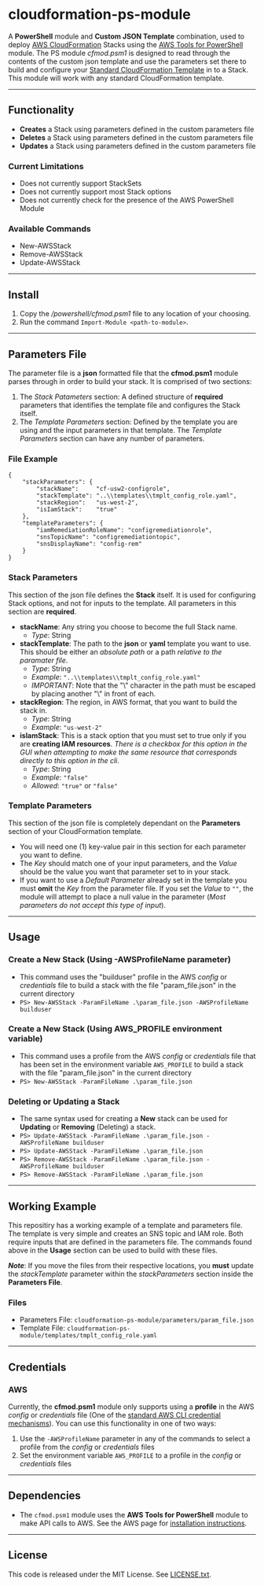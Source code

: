 # cloudformation-ps-module

A **PowerShell** module and **Custom JSON Template** combination, used to deploy [AWS CloudFormation](https://docs.aws.amazon.com/AWSCloudFormation/latest/UserGuide/Welcome.html) Stacks using the [AWS Tools for PowerShell](https://aws.amazon.com/powershell/) module. The PS module *cfmod.psm1* is designed to read through the contents of the custom json template and use the parameters set there to build and configure your [Standard CloudFormation Template](https://aws.amazon.com/cloudformation/resources/templates/) in to a Stack. This module will work with any standard CloudFormation template. 

---

## Functionality

- **Creates** a Stack using parameters defined in the custom parameters file
- **Deletes** a Stack using parameters defined in the custom parameters file
- **Updates** a Stack using parameters defined in the custom parameters file

### Current Limitations

- Does not currently support StackSets
- Does not currently support most Stack options
- Does not currently check for the presence of the AWS PowerShell Module

### Available Commands

- New-AWSStack
- Remove-AWSStack
- Update-AWSStack

---

## Install

1. Copy the _/powershell/cfmod.psm1_ file to any location of your choosing.
2. Run the command `Import-Module <path-to-module>`.

---

## Parameters File

The parameter file is a **json** formatted file that the **cfmod.psm1** module parses through in order to build your stack. It is comprised of two sections:
1. The *Stack Patameters* section: A defined structure of **required** parameters that identifies the template file and configures the Stack itself.
2. The *Template Parameters* section: Defined by the template you are using and the input parameters in that template. The *Template Parameters* section can have any number of parameters.

### File Example

```
{
    "stackParameters": {
        "stackName":     "cf-usw2-configrole",
        "stackTemplate": "..\\templates\\tmplt_config_role.yaml",
        "stackRegion":   "us-west-2",
        "isIamStack":    "true"
    },
    "templateParameters": {
        "iamRemediationRoleName": "configremediationrole",
        "snsTopicName": "configremediationtopic",
        "snsDisplayName": "config-rem"
    }
}
```

### Stack Parameters

This section of the json file defines the **Stack** itself. It is used for configuring Stack options, and not for inputs to the template. All parameters in this section are **required**.

- **stackName**: Any string you choose to become the full Stack name.
  - *Type*: String
- **stackTemplate**: The path to the **json** or **yaml** template you want to use. This should be either an *absolute path* or a path *relative to the paramater file*.
  - *Type*: String
  - *Example*: `"..\\templates\\tmplt_config_role.yaml"`
  - *IMPORTANT*: Note that the "\\" character in the path must be escaped by placing another "\\" in front of each.
- **stackRegion**: The region, in AWS format, that you want to build the stack in.
  - *Type*: String
  - *Example*: `"us-west-2"`
- **isIamStack**: This is a stack option that you must set to true only if you are **creating IAM resources**. *There is a checkbox for this option in the GUI when attempting to make the same resource that corresponds directly to this option in the cli*.
  - *Type*: String
  - *Example*: `"false"`
  - *Allowed*: `"true"` or `"false"`

### Template Parameters
This section of the json file is completely dependant on the **Parameters** section of your CloudFormation template. 
- You will need one (1) key-value pair in this section for each parameter you want to define. 
- The *Key* should match one of your input parameters, and the *Value* should be the value you want that parameter set to in your stack.
- If you want to use a *Default Parameter* already set in the template you must **omit** the *Key* from the parameter file. If you set the *Value* to `""`, the module will attempt to place a null value in the parameter (*Most parameters do not accept this type of input*).

---

## Usage

### Create a New Stack (Using -AWSProfileName parameter)
- This command uses the "builduser" profile in the AWS *config* or *credentials* file to build a stack with the file "param_file.json" in the current directory
- `PS> New-AWSStack -ParamFileName .\param_file.json -AWSProfileName builduser`

### Create a New Stack (Using AWS_PROFILE environment variable)
- This command uses a profile from the AWS *config* or *credentials* file that has been set in the environment variable `AWS_PROFILE` to build a stack with the file "param_file.json" in the current directory
- `PS> New-AWSStack -ParamFileName .\param_file.json`

### Deleting or Updating a Stack
- The same syntax used for creating a **New** stack can be used for **Updating** or **Removing** (Deleting) a stack.
- `PS> Update-AWSStack -ParamFileName .\param_file.json -AWSProfileName builduser`
- `PS> Update-AWSStack -ParamFileName .\param_file.json`
- `PS> Remove-AWSStack -ParamFileName .\param_file.json -AWSProfileName builduser`
- `PS> Remove-AWSStack -ParamFileName .\param_file.json`

---

## Working Example
This repositiry has a working example of a template and parameters file. The template is very simple and creates an SNS topic and IAM role. Both require inputs that are defined in the parameters file. The commands found above in the **Usage** section can be used to build with these files. 

***Note***: If you move the files from their respective locations, you **must** update the *stackTemplate* parameter within the *stackParameters* section inside the **Parameters File**.

### Files
- Parameters File: `cloudformation-ps-module/parameters/param_file.json`
- Template File: `cloudformation-ps-module/templates/tmplt_config_role.yaml`

---

## Credentials

### AWS

Currently, the **cfmod.psm1** module only supports using a **profile** in the AWS *config* or *credentials* file (One of the [standard AWS CLI credential mechanisms](http://docs.aws.amazon.com/cli/latest/userguide/cli-chap-getting-started.html)). You can use this functionality in one of two ways:
1. Use the `-AWSProfileName` parameter in any of the commands to select a profile from the *config* or *credentials* files
2. Set the environment variable `AWS_PROFILE` to a profile in the *config* or *credentials* files

---

## Dependencies

- The `cfmod.psm1` module uses the **AWS Tools for PowerShell** module to make API calls to AWS. See the AWS page for
  [installation instructions](https://aws.amazon.com/powershell/).

---

## License

This code is released under the MIT License. See [LICENSE.txt](/LICENSE.txt).
